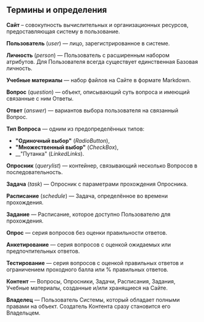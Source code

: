 ## Термины и определения

__Сайт__ – совокупность вычислительных и организационных ресурсов, предоставляющая систему в пользование.

__Пользователь__ (_user_) — лицо, зарегистрированное в системе.

__Личность__ (_person_) — Пользователь с расширенным набором атрибутов. Для Пользователя всегда существует единственная Базовая личность.

__Учебные материалы__ — набор файлов на Сайте в формате Markdown.

__Вопрос__ (_question_) — объект, описывающий суть вопроса и имеющий связанные с ним Ответы.

__Ответ__ (_answer_) — вариантов выбора пользователя на связанный Вопрос.

__Тип Вопроса__ — одним из предопределённых типов:
- __"Одиночный выбор"__ (_RadioButton_),
- __"Множественный выбор"__ (_CheckBox_),
- __"Путанка" (_LinkedLinks_).

__Опросник__ (_querylist_) — контейнер, связывающий несколько Вопросов в последовательность.

__Задача__ (_task_) — Опросник с параметрами прохождения Опросника.

__Расписание__ (_schedule_) — Задача, определённое во времени прохождения.

__Задание__ — Расписание, которое доступно Пользователю для прохождения.

__Опрос__  — серия вопросов без оценки правильности ответов.

__Анкетирование__ — серия вопросов с оценкой ожидаемых или предпочтительных ответов.

__Тестирование__ — серия вопросов с оценкой правильных ответов и ограничением проходного балла или % правильных ответов.

__Контент__ — Вопросы, Опросники, Задачи, Расписания, Задания, Учебные материалы, созданные и/или хранящиеся на Сайте.

__Владелец__ — Пользователь Системы, который обладает полными правами на объект. Cоздатель Контента сразу становится его Владельцем.
